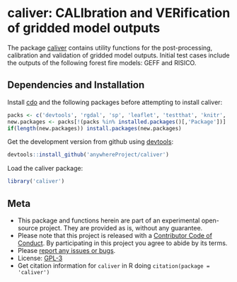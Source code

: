 
<!-- Edit the README.Rmd only!!! The README.md is generated automatically from README.Rmd. -->
caliver: CALIbration and VERification of gridded model outputs
==============================================================

<!--

[![Travis-CI Build Status](https://travis-ci.org/anywhereProject/caliver.svg?branch=master)](https://travis-ci.org/anywhereProject/caliver)
[![AppVeyor Build Status](https://ci.appveyor.com/api/projects/status/github/anywhereProject/caliver?branch=master&svg=true)](https://ci.appveyor.com/project/anywhereProject/caliver)
[![Coverage Status](https://img.shields.io/codecov/c/github/anywhereProject/caliver/master.svg)](https://codecov.io/github/anywhereProject/caliver?branch=master)

-->
The package [caliver](https://cran.r-project.org/package=caliver) contains utility functions for the post-processing, calibration and validation of gridded model outputs. Initial test cases include the outputs of the following forest fire models: GEFF and RISICO.

Dependencies and Installation
-----------------------------

Install [cdo](https://code.zmaw.de/projects/cdo/wiki) and the following packages before attempting to install caliver:

``` r
packs <- c('devtools', 'rgdal', 'sp', 'leaflet', 'testthat', 'knitr', 'rmarkdown')
new.packages <- packs[!(packs %in% installed.packages()[,'Package'])]
if(length(new.packages)) install.packages(new.packages)
```

Get the development version from github using [devtools](https://github.com/hadley/devtools):

``` r
devtools::install_github('anywhereProject/caliver')
```

Load the caliver package:

``` r
library('caliver')
```

Meta
----

-   This package and functions herein are part of an experimental open-source project. They are provided as is, without any guarantee.
-   Please note that this project is released with a [Contributor Code of Conduct](CONDUCT.md). By participating in this project you agree to abide by its terms.
-   Please [report any issues or bugs](https://github.com/anywhereProject/caliver/issues).
-   License: [GPL-3](https://opensource.org/licenses/GPL-3.0)
-   Get citation information for `caliver` in R doing `citation(package = 'caliver')`
